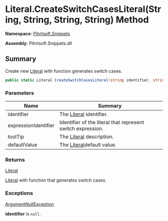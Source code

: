 # Literal\.CreateSwitchCasesLiteral\(String, String, String, String\) Method

**Namespace**: [Pihrtsoft.Snippets](../../README.md)

**Assembly**: Pihrtsoft\.Snippets\.dll

## Summary

Create new [Literal](../README.md) with function generates switch cases\.

```csharp
public static Literal CreateSwitchCasesLiteral(string identifier, string expressionIdentifier, string toolTip = null, string defaultValue = "default:")
```

### Parameters

| Name | Summary |
| ---- | ------- |
| identifier | The [Literal](../README.md) identifier\. |
| expressionIdentifier | Identifier of the literal that represent switch expression\. |
| toolTip | The [Literal](../README.md) description\. |
| defaultValue | The [Literal](../README.md)default value\. |

### Returns

[Literal](../README.md)

[Literal](../README.md) with function that generates switch cases\.

### Exceptions

[ArgumentNullException](https://docs.microsoft.com/en-us/dotnet/api/system.argumentnullexception)

**identifier** is `null`\.

